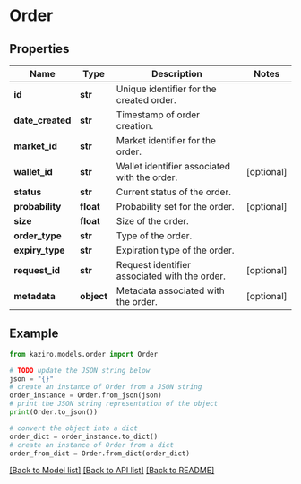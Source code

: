 # Order

## Properties

| Name             | Type       | Description                                   | Notes      |
| ---------------- | ---------- | --------------------------------------------- | ---------- |
| **id**           | **str**    | Unique identifier for the created order.      |
| **date_created** | **str**    | Timestamp of order creation.                  |
| **market_id**    | **str**    | Market identifier for the order.              |
| **wallet_id**    | **str**    | Wallet identifier associated with the order.  | [optional] |
| **status**       | **str**    | Current status of the order.                  |
| **probability**  | **float**  | Probability set for the order.                | [optional] |
| **size**         | **float**  | Size of the order.                            |
| **order_type**   | **str**    | Type of the order.                            |
| **expiry_type**  | **str**    | Expiration type of the order.                 |
| **request_id**   | **str**    | Request identifier associated with the order. | [optional] |
| **metadata**     | **object** | Metadata associated with the order.           | [optional] |

## Example

```python
from kaziro.models.order import Order

# TODO update the JSON string below
json = "{}"
# create an instance of Order from a JSON string
order_instance = Order.from_json(json)
# print the JSON string representation of the object
print(Order.to_json())

# convert the object into a dict
order_dict = order_instance.to_dict()
# create an instance of Order from a dict
order_from_dict = Order.from_dict(order_dict)
```

[[Back to Model list]](../README.md#documentation-for-models) [[Back to API list]](../README.md#documentation-for-api-endpoints) [[Back to README]](../README.md)
